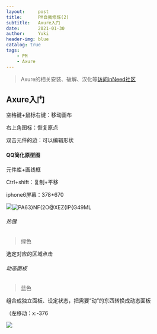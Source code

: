 ```yaml
---
layout:     post
title:      PM自我修炼(2)
subtitle:   Axure入门
date:       2021-01-30
author:     Yuki
header-img: blue
catalog: true
tags:
    - PM
    - Axure
---
```


> Axure的相关安装、破解、汉化等[访问inNeed社区](https://www.inneed.club/resources/detail/y6vb408gnr)

## Axure入门

空格键+鼠标右键：移动画布

右上角图标：恢复原点

双击元件的边：可以编辑形状



#### QQ简化原型图

元件库+画线框

Ctrl+shift：复制+平移

iphone6屏幕：378*670

![](https://s3.ax1x.com/2021/01/31/yEXBt0.png)![PA63}NF(2O@XEZ{IP{G49ML](https://s3.ax1x.com/2021/01/31/yEX0kq.png)

###### 热键

> 绿色

选定对应的区域点击

###### 动态面板

> 蓝色

组合成独立面板、设定状态，把需要“动”的东西转换成动态面板

（左移动：x:-376

![](https://s3.ax1x.com/2021/01/31/yEXlkt.png)